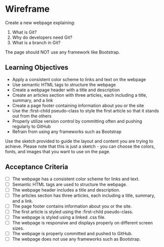 # Wireframe

Create a new webpage explaining:
1. What is Git?
2. Why do developers need Git?
3. What is a branch in Git?

The page should NOT use any framework like Bootstrap.

## Learning Objectives

- Apply a consistent color scheme to links and text on the webpage
- Use semantic HTML tags to structure the webpage
- Create a webpage header with a title and description
- Create an articles section with three articles, each including a title, summary, and a link
- Create a page footer containing information about you or the site
- Use the :first-child pseudo-class to style the first article so that it stands out from the others
- Properly utilize version control by committing often and pushing regularly to GitHub
- Refrain from using any frameworks such as Bootstrap

Use the sketch provided to guide the layout and content you are trying to achieve. Please note that this is just a sketch - you can choose the colors, fonts, and images that you want to use on the page.

## Acceptance Criteria

- [ ] The webpage has a consistent color scheme for links and text.
- [ ] Semantic HTML tags are used to structure the webpage.
- [ ] The webpage header includes a title and description.
- [ ] The articles section has three articles, each including a title, summary, and a link.
- [ ] The page footer contains information about you or the site.
- [ ] The first article is styled using the :first-child pseudo-class.
- [ ] The webpage is styled using a linked .css file.
- [ ] The webpage is responsive and displays properly on different screen sizes.
- [ ] The webpage is properly committed and pushed to GitHub.
- [ ] The webpage does not use any frameworks such as Bootstrap.
